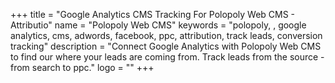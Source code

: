 +++
title = "Google Analytics CMS Tracking For Polopoly Web CMS - Attributio"
name = "Polopoly Web CMS"
keywords = "polopoly, , google analytics, cms, adwords, facebook, ppc, attribution, track leads, conversion tracking"
description = "Connect Google Analytics with Polopoly Web CMS to find our where your leads are coming from. Track leads from the source - from search to ppc."
logo = ""
+++
